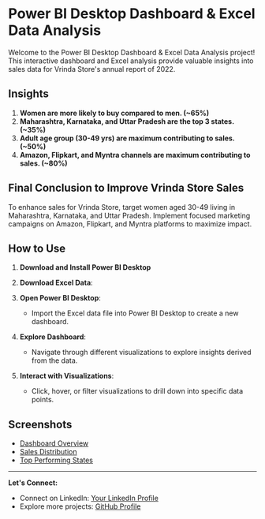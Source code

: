 # Power BI Desktop Dashboard & Excel Data Analysis

Welcome to the Power BI Desktop Dashboard & Excel Data Analysis project! This interactive dashboard and Excel analysis provide valuable insights into sales data for Vrinda Store's annual report of 2022.

## Insights

1. **Women are more likely to buy compared to men. (~65%)**
2. **Maharashtra, Karnataka, and Uttar Pradesh are the top 3 states. (~35%)**
3. **Adult age group (30-49 yrs) are maximum contributing to sales. (~50%)**
4. **Amazon, Flipkart, and Myntra channels are maximum contributing to sales. (~80%)**

## Final Conclusion to Improve Vrinda Store Sales

To enhance sales for Vrinda Store, target women aged 30-49 living in Maharashtra, Karnataka, and Uttar Pradesh. Implement focused marketing campaigns on Amazon, Flipkart, and Myntra platforms to maximize impact.

## How to Use

1. **Download and Install Power BI Desktop**

2. **Download Excel Data**:

3. **Open Power BI Desktop**:
   - Import the Excel data file into Power BI Desktop to create a new dashboard.

4. **Explore Dashboard**:
   - Navigate through different visualizations to explore insights derived from the data.

5. **Interact with Visualizations**:
   - Click, hover, or filter visualizations to drill down into specific data points.

## Screenshots

- [Dashboard Overview](1.png)
- [Sales Distribution](2.png)
- [Top Performing States](3.png)

---

**Let's Connect:**

- Connect on LinkedIn: [Your LinkedIn Profile](https://www.linkedin.com/in/santoshkumarsk/)
- Explore more projects: [GitHub Profile](https://github.com/SantoshMalhi)